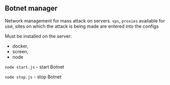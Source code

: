 ## Botnet manager


Network management for mass attack on servers.
`vps`, `proxies` available for use, sites on which the attack is being made are entered into the configs


Must be installed on the server:
 - docker, 
 - screen, 
 - node

`node start.js` - start Botnet

`node stop.js` - stop Botnet